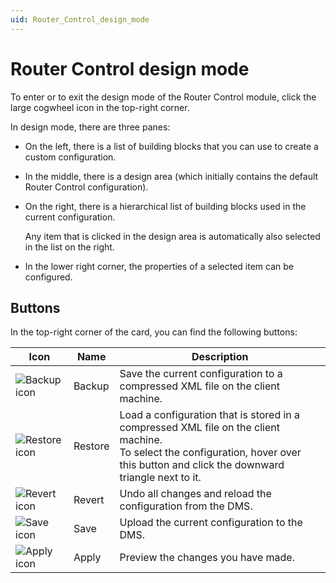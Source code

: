 ```yaml
---
uid: Router_Control_design_mode
---
```


# Router Control design mode

To enter or to exit the design mode of the Router Control module, click the large cogwheel icon in the top-right corner.

In design mode, there are three panes:

- On the left, there is a list of building blocks that you can use to create a custom configuration.

- In the middle, there is a design area (which initially contains the default Router Control configuration).

- On the right, there is a hierarchical list of building blocks used in the current configuration.

  Any item that is clicked in the design area is automatically also selected in the list on the right.

- In the lower right corner, the properties of a selected item can be configured.

## Buttons

In the top-right corner of the card, you can find the following buttons:

| Icon | Name | Description |
|--|--|--|
| ![Backup icon](~/user-guide/images/router_control_backup.png) | Backup | Save the current configuration to a compressed XML file on the client machine. |
| ![Restore icon](~/user-guide/images/router_control_restore.png) | Restore | Load a configuration that is stored in a compressed XML file on the client machine. <br>To select the configuration, hover over this button and click the downward triangle next to it. |
| ![Revert icon](~/user-guide/images/router_control_revert.png) | Revert | Undo all changes and reload the configuration from the DMS. |
| ![Save icon](~/user-guide/images/router_control_save.png) | Save | Upload the current configuration to the DMS. |
| ![Apply icon](~/user-guide/images/router_control_apply.png) | Apply | Preview the changes you have made. |
